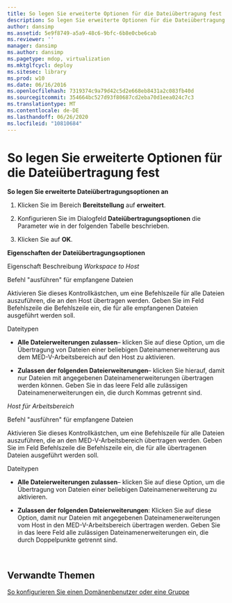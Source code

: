```yaml
---
title: So legen Sie erweiterte Optionen für die Dateiübertragung fest
description: So legen Sie erweiterte Optionen für die Dateiübertragung fest
author: dansimp
ms.assetid: 5e9f8749-a5a9-48c6-9bfc-6b8e0cbe6cab
ms.reviewer: ''
manager: dansimp
ms.author: dansimp
ms.pagetype: mdop, virtualization
ms.mktglfcycl: deploy
ms.sitesec: library
ms.prod: w10
ms.date: 06/16/2016
ms.openlocfilehash: 7319374c9a79d42c5d2e668eb8431a2c083fb40d
ms.sourcegitcommit: 354664bc527d93f80687cd2eba70d1eea024c7c3
ms.translationtype: MT
ms.contentlocale: de-DE
ms.lasthandoff: 06/26/2020
ms.locfileid: "10810684"
---
```

# So legen Sie erweiterte Optionen für die Dateiübertragung fest


**So legen Sie erweiterte Dateiübertragungsoptionen an**

1.  Klicken Sie im Bereich **Bereitstellung** auf **erweitert**.

2.  Konfigurieren Sie im Dialogfeld **Dateiübertragungsoptionen** die Parameter wie in der folgenden Tabelle beschrieben.

3.  Klicken Sie auf **OK**.

**Eigenschaften der Dateiübertragungsoptionen**

Eigenschaft Beschreibung *Workspace to Host*

Befehl "ausführen" für empfangene Dateien

Aktivieren Sie dieses Kontrollkästchen, um eine Befehlszeile für alle Dateien auszuführen, die an den Host übertragen werden. Geben Sie im Feld Befehlszeile die Befehlszeile ein, die für alle empfangenen Dateien ausgeführt werden soll.

Dateitypen

-   **Alle Dateierweiterungen zulassen**– klicken Sie auf diese Option, um die Übertragung von Dateien einer beliebigen Dateinamenerweiterung aus dem MED-V-Arbeitsbereich auf den Host zu aktivieren.

-   **Zulassen der folgenden Dateierweiterungen**– klicken Sie hierauf, damit nur Dateien mit angegebenen Dateinamenerweiterungen übertragen werden können. Geben Sie in das leere Feld alle zulässigen Dateinamenerweiterungen ein, die durch Kommas getrennt sind.

*Host für Arbeitsbereich*

Befehl "ausführen" für empfangene Dateien

Aktivieren Sie dieses Kontrollkästchen, um eine Befehlszeile für alle Dateien auszuführen, die an den MED-V-Arbeitsbereich übertragen werden. Geben Sie im Feld Befehlszeile die Befehlszeile ein, die für alle übertragenen Dateien ausgeführt werden soll.

Dateitypen

-   **Alle Dateierweiterungen zulassen**– klicken Sie auf diese Option, um die Übertragung von Dateien einer beliebigen Dateinamenerweiterung zu aktivieren.

-   **Zulassen der folgenden Dateierweiterungen**: Klicken Sie auf diese Option, damit nur Dateien mit angegebenen Dateinamenerweiterungen vom Host in den MED-V-Arbeitsbereich übertragen werden. Geben Sie in das leere Feld alle zulässigen Dateinamenerweiterungen ein, die durch Doppelpunkte getrennt sind.

 

## Verwandte Themen


[So konfigurieren Sie einen Domänenbenutzer oder eine Gruppe](how-to-configure-a-domain-user-or-groupmedvv2.md)

 

 





